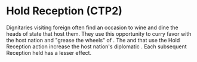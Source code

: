 # Hold Reception (CTP2)

Dignitaries visiting foreign often find an occasion to wine and dine the heads of state that host them. They use this opportunity to curry favor with the host nation and "grease the wheels" of . The and that use the Hold Reception action increase the host nation's diplomatic .
Each subsequent Reception held has a lesser effect.